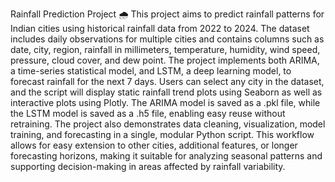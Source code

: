 Rainfall Prediction Project 🌧️
This project aims to predict rainfall patterns for Indian cities using historical rainfall data from 2022 to 2024. The dataset includes daily observations for multiple cities and contains columns such as date, city, region, rainfall in millimeters, temperature, humidity, wind speed, pressure, cloud cover, and dew point. The project implements both ARIMA, a time-series statistical model, and LSTM, a deep learning model, to forecast rainfall for the next 7 days. Users can select any city in the dataset, and the script will display static rainfall trend plots using Seaborn as well as interactive plots using Plotly. The ARIMA model is saved as a .pkl file, while the LSTM model is saved as a .h5 file, enabling easy reuse without retraining. The project also demonstrates data cleaning, visualization, model training, and forecasting in a single, modular Python script. This workflow allows for easy extension to other cities, additional features, or longer forecasting horizons, making it suitable for analyzing seasonal patterns and supporting decision-making in areas affected by rainfall variability.

